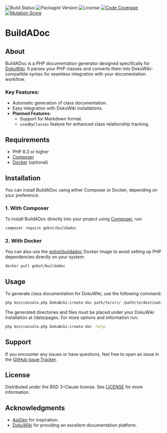 ![Build Status](https://img.shields.io/github/actions/workflow/status/gobst/buildadoc/ci.yml)
![Packagist Version](https://img.shields.io/packagist/v/gobst/buildadoc)
![License](https://img.shields.io/github/license/gobst/buildadoc)
[![Code Coverage](https://img.shields.io/badge/Code_Coverage-45.74%25-brightgreen)](https://img.shields.io/badge/Code_Coverage-45.74%25-brightgreen)
[![Mutation Score](https://img.shields.io/badge/Mutation_Score-36.87%25-brightgreen)](https://img.shields.io/badge/Mutation_Score-36.87%25-brightgreen)

# BuildADoc

## About

BuildADoc is a PHP documentation generator designed specifically for [DokuWiki](https://github.com/dokuwiki/dokuwiki). 
It parses your PHP classes and converts them into DokuWiki-compatible syntax for seamless integration with your documentation workflow.

### Key Features:
- Automatic generation of class documentation.
- Easy integration with DokuWiki installations.
- **Planned Features:**
    - Support for Markdown format.
    - `usedByClasses` feature for enhanced class relationship tracking.

## Requirements
- PHP 8.3 or higher
- [Composer](https://getcomposer.org/)
- [Docker](https://www.docker.com/) (optional)

## Installation

You can install BuildADoc using either Composer or Docker, depending on your preference.

### 1. With Composer

To install BuildADoc directly into your project using [Composer](https://getcomposer.org/), run:

```bash
composer require gobst/buildadoc
```

### 2. With Docker

You can also use the [gobst/buildadoc](https://hub.docker.com/r/gobst/buildadoc) Docker image to avoid setting up PHP dependencies directly on your system:

```bash
docker pull gobst/buildadoc
```

## Usage

To generate class documentation for DokuWiki, use the following command:

```bash 
php bin/console.php DokuWiki:create-doc path/to/src/ /path/to/destination/dir/ projectname 
```

The generated directories and files must be placed under your DokuWiki installation at /data/pages.
For more options and information run:

```bash 
php bin/console.php DokuWiki:create-doc -help
```

## Support

If you encounter any issues or have questions, feel free to open an issue in the [GitHub Issue Tracker](https://github.com/gobst/buildadoc/issues).

## License

Distributed under the BSD 3-Clause license. See [LICENSE](LICENSE) for more information.

## Acknowledgments

- [ApiGen](https://github.com/ApiGen/ApiGen) for inspiration.
- [DokuWiki](https://github.com/dokuwiki/dokuwiki) for providing an excellent documentation platform.